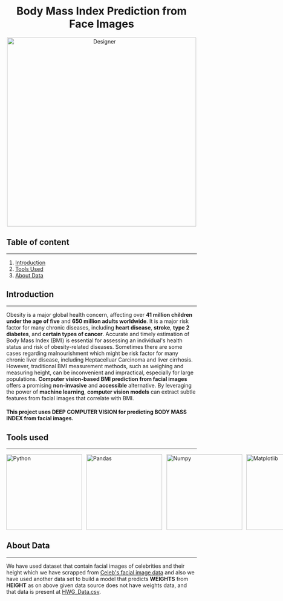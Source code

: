 # <div align="center">Body Mass Index Prediction from Face Images</div>
<div align="center">
  <img src="https://github.com/Aman-Vishwakarma1729/Body_Mass_Index_from_Face_Images/assets/110922641/c60a64ae-a725-4143-a6e5-cf094a32b030" alt="Designer" width="500"/>
</div>

## Table of content
--------------
1. [Introduction](#introduction)
2. [Tools Used](#tools-used)
3. [About Data](#about-data)

## Introduction
--------------
Obesity is a major global health concern, affecting over **41 million children under the age of five** and **650 million adults worldwide**. It is a major risk factor for many chronic diseases, including **heart disease**, **stroke**, **type 2 diabetes**, and **certain types of cancer**. Accurate and timely estimation of Body Mass Index (BMI) is essential for assessing an individual's health status and risk of obesity-related diseases. Sometimes there are some cases regarding malnourishment which might be risk factor for many chronic liver disease, including Heptacelluar Carcinoma and liver cirrhosis. However, traditional BMI measurement methods, such as weighing and measuring height, can be inconvenient and impractical, especially for large populations. **Computer vision-based BMI prediction from facial images** offers a promising **non-invasive** and **accessible** alternative. By leveraging the power of **machine learning**, **computer vision models** can extract subtle features from facial images that correlate with BMI.
#### This project uses DEEP COMPUTER VISION for predicting BODY MASS INDEX from facial images.

## Tools used
--------------
<div style="display: flex; justify-content: space-around;">

<img src="https://github.com/Aman-Vishwakarma1729/Body_Mass_Index_from_Face_Images/assets/110922641/7c50e610-78ac-4a06-84d8-aec658403dca" alt="Python" width="200"/> 
&nbsp;&nbsp;&nbsp;
<img src="https://github.com/Aman-Vishwakarma1729/Body_Mass_Index_from_Face_Images/assets/110922641/f396c5ef-b037-43b6-b999-c03620f8a309" alt="Pandas" width="200"/>
&nbsp;&nbsp;&nbsp;
<img src="https://github.com/Aman-Vishwakarma1729/Body_Mass_Index_from_Face_Images/assets/110922641/8528f822-17f5-411a-9466-4aefc3addc0d" alt="Numpy" width="200"/>
&nbsp;&nbsp;&nbsp;
<img src="https://github.com/Aman-Vishwakarma1729/Body_Mass_Index_from_Face_Images/assets/110922641/13aba99d-8572-467f-9404-4d2ce7bfddf1" alt="Matplotlib" width="200"/>
&nbsp;&nbsp;&nbsp;
<img src="https://github.com/Aman-Vishwakarma1729/Body_Mass_Index_from_Face_Images/assets/110922641/1b771704-2fbc-44b6-94f5-254965785c38" alt="Seaborn" width="200"/>
&nbsp;&nbsp;&nbsp;
<img src="https://github.com/Aman-Vishwakarma1729/Body_Mass_Index_from_Face_Images/assets/110922641/74b4c8da-cb24-40ff-97a7-b3692b59fe9d" alt="Sci-Kit Learn" width="200"/>
&nbsp;&nbsp;&nbsp;
<img src="https://github.com/Aman-Vishwakarma1729/Body_Mass_Index_from_Face_Images/assets/110922641/c6ede8f6-4d17-403e-ab30-e05fb9431255" alt="Tensorflow" width="200"/>
&nbsp;&nbsp;&nbsp;
<img src="https://github.com/Aman-Vishwakarma1729/Body_Mass_Index_from_Face_Images/assets/110922641/2e514047-5d42-4db3-a122-75c621db0f08" alt="Mediapipe" width="200"/>
&nbsp;&nbsp;&nbsp;
<img src="https://github.com/Aman-Vishwakarma1729/Body_Mass_Index_from_Face_Images/assets/110922641/e2c909d3-277e-42a6-9e2d-56da92d69f8b" alt="Keras" width="200"/>
&nbsp;&nbsp;&nbsp;
<img src="https://github.com/Aman-Vishwakarma1729/Body_Mass_Index_from_Face_Images/assets/110922641/1ba19e5a-d7f7-4fee-8037-2a31a5212d7f" alt="Git Hub Actions" width="200"/>
&nbsp;&nbsp;&nbsp;
<img src="https://github.com/Aman-Vishwakarma1729/Body_Mass_Index_from_Face_Images/assets/110922641/9a49a761-e08d-4f02-ab9a-d948bb7f64a7" alt="MongoDB" width="200"/>
&nbsp;&nbsp;&nbsp;
<img src="https://github.com/Aman-Vishwakarma1729/Body_Mass_Index_from_Face_Images/assets/110922641/82f6be95-533e-48b2-8016-5eecc031048a" alt="Dockers" width="200"/>
&nbsp;&nbsp;&nbsp;
<img src="https://github.com/Aman-Vishwakarma1729/Body_Mass_Index_from_Face_Images/assets/110922641/757da853-d49e-4b71-ae02-a0a846306009" alt="Amazon ECR" width="200"/>
&nbsp;&nbsp;&nbsp;
<img src="https://github.com/Aman-Vishwakarma1729/Body_Mass_Index_from_Face_Images/assets/110922641/41ebc113-df65-4421-b45a-d593224cef3e" alt="Amazon App Runner" width="200"/>
&nbsp;&nbsp;&nbsp;
<img src="https://github.com/Aman-Vishwakarma1729/Body_Mass_Index_from_Face_Images/assets/110922641/adbdc8ff-aa49-4762-8c96-a626156fa94b" alt="Flask" width="200"/>
&nbsp;&nbsp;&nbsp;
<img src="https://github.com/Aman-Vishwakarma1729/Body_Mass_Index_from_Face_Images/assets/110922641/69d963e5-4615-44d9-8ebb-fdf9e16fcb8f" alt="Anaconda" width="200"/>

</div>

## About Data
--------------
We have used dataset that contain facial images of celebrities and their height which we have scrapped from [Celeb's facial image data](http://xn-----6kcczalffeh6afgdgdi2apgjghic4org.xn--p1ai/) and also we have used another data set to build a model that predicts **WEIGHTS** from **HEIGHT** as on above given data source does not have weights data, and that data is present at [HWG_Data.csv](notebooks/Height_to_Weight_Data_and_Models/HWG_Data.csv).
